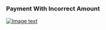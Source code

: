 ### Payment With Incorrect Amount

[![Image text]({{site.baseurl}}/assets/img/payment_amount_error.png)](authentiss://authentiss.com/qrinfo?qrstring=TlEyMQpOYW5vdGVxIChQVFkpIEx0ZC4Kd3d3Lm5hbm90ZXEuY29tCk5hbm90ZXEKTmVkYmFuawoxMjM0NTYKQ2hlcXVlCjk4NzY1NDMyMTAKMEJDREZHOQoxCjExMjMKOTAwLjAwCnd3dy5ncmVlbmJhbmsuY29tClhYSERxVFZ3cjlJRXBwMlpXQnVFMWk0aVlPeTZKWCtOa0FJS2s1ai9DZzBDQ3pZYkJWN0FzT1UxTkdaWENSNEtNU1k2cHlFNGhheU12TnNnR1pCbGQvWT0=)